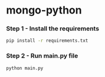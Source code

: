 # mongo-python

### Step 1 - Install the requirements

```bash
pip install -r requirements.txt
```

### Step 2 - Run main.py file

```bash
python main.py
```
